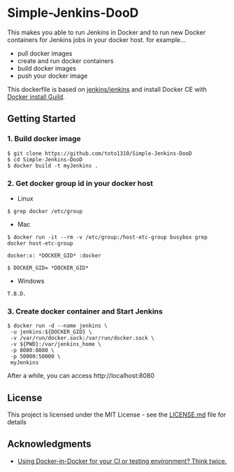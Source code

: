 # Simple-Jenkins-DooD
This makes you able to run Jenkins in Docker and to run new Docker containers for Jenkins jobs in your docker host.
for example...
- pull docker images
- create and run docker containers
- build docker images
- push your docker image

This dockerfile is based on [jenkins/jenkins](https://hub.docker.com/r/jenkins/jenkins/) and install Docker CE with [Docker install Guild](https://docs.docker.com/engine/installation/linux/docker-ce/debian/).

## Getting Started
### 1. Build docker image
```
$ git clone https://github.com/toto1310/Simple-Jenkins-DooD
$ cd Simple-Jenkins-DooD
$ docker build -t myJenkins .
```

### 2. Get docker group id in your docker host
- Linux
```
$ grep docker /etc/group
```
- Mac
```
$ docker run -it --rm -v /etc/group:/host-etc-group busybox grep docker host-etc-group

docker:x: *DOCKER_GID* :docker

$ DOCKER_GID= *DOCKER_GID*
```
- Windows
```
T.B.D.
```
### 3. Create docker container and Start Jenkins
```
$ docker run -d --name jenkins \
 -u jenkins:${DOCKER_GID} \
 -v /var/run/docker.sock:/var/run/docker.sock \
 -v ${PWD}:/var/jenkins_home \
 -p 8080:8080 \
 -p 50000:50000 \
 myJenkins
```
After a while, you can access http://localhost:8080

## License

This project is licensed under the MIT License - see the [LICENSE.md](LICENSE.md) file for details

## Acknowledgments

* [Using Docker-in-Docker for your CI or testing environment? Think twice. ](https://jpetazzo.github.io/2015/09/03/do-not-use-docker-in-docker-for-ci/)
